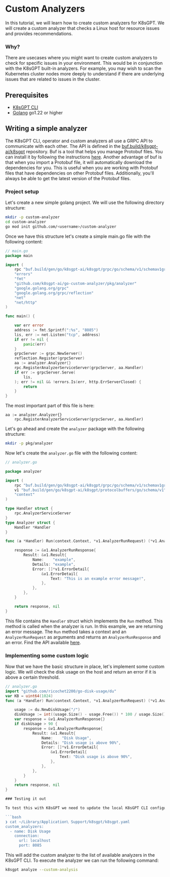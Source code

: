 # Custom Analyzers

In this tutorial, we will learn how to create custom analyzers for K8sGPT.
We will create a custom analyzer that checks a Linux host for resource issues and provides recommendations.

### Why?

There are usecases where you might want to create custom analyzers to check for specific issues in your environment. This would be in conjunction with the K8sGPT built-in analyzers.
For example, you may wish to scan the Kubernetes cluster nodes more deeply to understand if there are underlying issues that are related to issues in the cluster.

## Prerequisites

- [K8sGPT CLI](https://github.com/k8sgpt-ai/k8sgpt.git)
- [Golang](https://golang.org/doc/install) go1.22 or higher


 ## Writing a simple analyzer

 The K8sGPT CLI, operator and custom analyzers all use a GRPC API to communicate with each other. The API is defined in the [buf.build/k8sgpt-ai/k8sgpt](https://buf.build/k8sgpt-ai/k8sgpt/docs/main:schema.v1) repository. Buf is a tool that helps you manage Protobuf files. You can install it by following the instructions [here](https://docs.buf.build/installation).
 Another advantage of buf is that when you import a Protobuf file, it will automatically download the dependencies for you. This is useful when you are working with Protobuf files that have dependencies on other Protobuf files. Additionally, you'll always be able to get the latest version of the Protobuf files.

### Project setup

Let's create a new simple golang project. We will use the following directory structure:

```bash
mkdir -p custom-analyzer
cd custom-analyzer
go mod init github.com/<username>/custom-analyzer
```

Once we have this structure let's create a simple main.go file with the following content:

```go
// main.go
package main

import (
	rpc "buf.build/gen/go/k8sgpt-ai/k8sgpt/grpc/go/schema/v1/schemav1grpc"
	"errors"
	"fmt"
	"github.com/k8sgpt-ai/go-custom-analyzer/pkg/analyzer"
	"google.golang.org/grpc"
	"google.golang.org/grpc/reflection"
	"net"
	"net/http"
)

func main() {

	var err error
	address := fmt.Sprintf(":%s", "8085")
	lis, err := net.Listen("tcp", address)
	if err != nil {
		panic(err)
	}
	grpcServer := grpc.NewServer()
	reflection.Register(grpcServer)
	aa := analyzer.Analyzer{}
	rpc.RegisterAnalyzerServiceServer(grpcServer, aa.Handler)
	if err := grpcServer.Serve(
		lis,
	); err != nil && !errors.Is(err, http.ErrServerClosed) {
		return
	}
}
```

The most important part of this file is here:
```
aa := analyzer.Analyzer{}
	rpc.RegisterAnalyzerServiceServer(grpcServer, aa.Handler)
```

Let's go ahead and create the `analyzer` package with the following structure:

```bash
mkdir -p pkg/analyzer
```

Now let's create the `analyzer.go` file with the following content:

```go
// analyzer.go

package analyzer

import (
	rpc "buf.build/gen/go/k8sgpt-ai/k8sgpt/grpc/go/schema/v1/schemav1grpc"
	v1 "buf.build/gen/go/k8sgpt-ai/k8sgpt/protocolbuffers/go/schema/v1"
	"context"
)

type Handler struct {
	rpc.AnalyzerServiceServer
}
type Analyzer struct {
	Handler *Handler
}

func (a *Handler) Run(context.Context, *v1.AnalyzerRunRequest) (*v1.AnalyzerRunResponse, error) {

	response := &v1.AnalyzerRunResponse{
		Result: &v1.Result{
			Name:    "example",
			Details: "example",
			Error: []*v1.ErrorDetail{
				&v1.ErrorDetail{
					Text: "This is an example error message!",
				},
			},
		},
	}

	return response, nil
}
```

This file contains the `Handler` struct which implements the `Run` method. This method is called when the analyzer is run. In this example, we are returning an error message.
The `Run` method takes a context and an `AnalyzerRunRequest` as arguments and returns an `AnalyzerRunResponse` and an error. Find the API available [here](https://buf.build/k8sgpt-ai/k8sgpt/file/main:schema/v1/analyzer.proto#L16).

### Implementing some custom logic

Now that we have the basic structure in place, let's implement some custom logic. We will check the disk usage on the host and return an error if it is above a certain threshold.

```go
// analyzer.go
import "github.com/ricochet2200/go-disk-usage/du"
var KB = uint64(1024)
func (a *Handler) Run(context.Context, *v1.AnalyzerRunRequest) (*v1.AnalyzerRunResponse, error) {

	usage := du.NewDiskUsage("/")
	diskUsage := int((usage.Size() - usage.Free()) * 100 / usage.Size())
	var response = &v1.AnalyzerRunResponse{}
	if diskUsage > 90 {
		response = &v1.AnalyzerRunResponse{
			Result: &v1.Result{
				Name:    "Disk Usage",
				Details: "Disk usage is above 90%",
				Error: []*v1.ErrorDetail{
					&v1.ErrorDetail{
						Text: "Disk usage is above 90%",
					},
				},
			},
		}
	}
	return response, nil
}

### Testing it out

To test this with K8sGPT we need to update the local K8sGPT CLI configuration to point to the custom analyzer. We can do this by running the following command:

```bash
❯ cat ~/Library/Application\ Support/k8sgpt/k8sgpt.yaml
custom_analyzers:
  - name: Disk Usage
    connection:
      url: localhost
      port: 8085
```

This will add the custom analyzer to the list of available analyzers in the K8sGPT CLI.
To execute the analyzer we can run the following command:

```bash
k8sgpt analyze --custom-analysis
```
